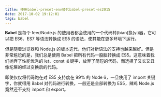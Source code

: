 ```yaml
---
title: 使用babel-preset-env替代babel-preset-es2015
date: 2017-10-02 19:12:01
tags: babel
---
```


**Babel** 是每个 feer/Node.js 的使用者都会使用的一个代码转(bian)换(yi)器，它可以把 ES6、ES7 等语法转换成 ES5 的语法，使其能在更多环境下运行。

但是随着浏览器和 Node.js 的版本迭代，他们对新语法的支持也越来越好。但是非常尴尬的是，我们总是使用 Babel 把所有代码一股脑转换成 ES5。这意味着我们抛弃了性能优秀的 let、const 关键字，放弃了简短的代码，而选择了又长又丑像坨屎的经过变换后的代码。

即使仅仅将代码跑在对 ES5 支持度在 99% 的 Node 6，一旦使用了 import 关键字，你就得用 Babel 对代码进行转换，一般还是全部转换为 ES5，辣鸡 Node.js 竟然还不支持 import 和 export。
